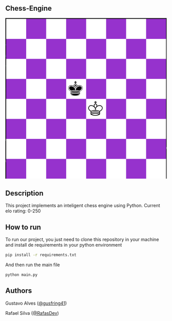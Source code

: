 ## Chess-Engine
![Tabuleiro de Xadrez](tabuleiro.png)
## Description
This project implements an inteligent chess engine using Python.
Current elo rating: 0-250
## How to run
To run our project, you just need to clone this repository in your machine and install de requirements in your python environment 
```bash
pip install -r requirements.txt
```
And then run the main file
```bash
python main.py
```
## Authors
Gustavo Alves ([@gusfring41](https://github.com/gusfring41))  

Rafael Silva ([@RafasDev](https://github.com/RafasDev))
